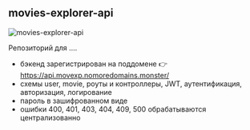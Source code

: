 ## movies-explorer-api

![movies-explorer-api ](https://i.pinimg.com/originals/ce/c9/9b/cec99b76a9f0cc5c64521818d432879a.gif)

Репозиторий для ....

* бэкенд зарегистрирован на поддомене :point_right: https://api.movexp.nomoredomains.monster/
* схемы user, movie, роуты и контроллеры, JWT, аутентификация, авторизация, логирование
* пароль в зашифрованном виде
* ошибки 400, 401, 403, 404, 409, 500 обрабатываются централизованно


